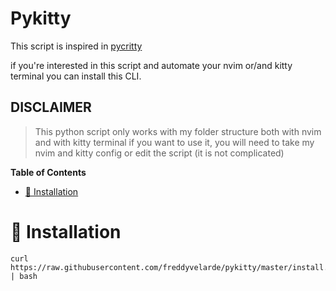 # Pykitty

This script is inspired in [ pycritty ](https://github.com/antoniosarosi/pycritty/)

if you're interested in this script and automate your nvim or/and kitty terminal
you can install this CLI.

## DISCLAIMER

> This python script only works with my folder structure
> both with nvim and with kitty terminal
> if you want to use it, you will need to take my nvim and kitty config
> or edit the script (it is not complicated)

**Table of Contents**

- [:wrench: Installation](#installation)

<a id="installation"></a>

# :wrench: Installation

```shell
curl https://raw.githubusercontent.com/freddyvelarde/pykitty/master/install.sh | bash
```
